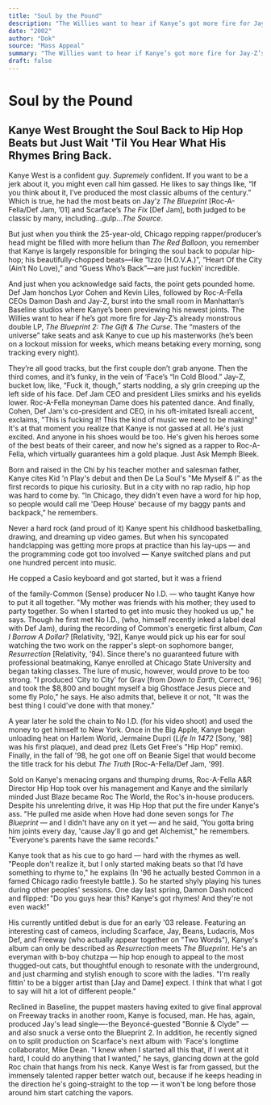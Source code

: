 ```yaml
---
title: "Soul by the Pound"
description: "The Willies want to hear if Kanye’s got more fire for Jay-Z’s already monstrous double LP, *The Blueprint 2: The Gift & The Curse*. The “masters of the universe” take seats and ask KanYe to cue up his..."
date: "2002"
author: "Dok"
source: "Mass Appeal"
summary: "The Willies want to hear if Kanye’s got more fire for Jay-Z’s already monstrous double LP, *The Blueprint 2: The Gift & The Curse*. The “masters of the universe” take seats and ask KanYe to cue up his masterworks. They’re all good tracks, but the first couple don’t grab anyone."
draft: false
---
```


# Soul by the Pound

## Kanye West Brought the Soul Back to Hip Hop Beats but Just Wait 'Til You Hear What His Rhymes Bring Back.

Kanye West is a confident guy. *Supremely* confident. If you want to be a jerk about it, you might even call him gassed. He likes to say things like, “If you think about it, I’ve produced the most classic albums of the century.” Which is true, he had the most beats on Jay’z *The Blueprint* [Roc-A-Fella/Def Jam, ’01] and Scarface’s *The Fix* [Def Jam], both judged to be classic by many, including…gulp…*The Source*.

But just when you think the 25-year-old, Chicago repping rapper/producer’s head might be filled with more helium than *The Red Balloon*, you remember that Kanye is largely responsible for bringing the soul back to popular hip-hop; his beautifully-chopped beats—like “Izzo (H.O.V.A.)”, “Heart Of the City (Ain’t No Love),” and “Guess Who’s Back”—are just fuckin’ incredible.

And just when you acknowledge said facts, the point gets pounded home. Def Jam honchos Lyor Cohen and Kevin Liles, followed by Roc-A-Fella CEOs Damon Dash and Jay-Z, burst into the small room in Manhattan’s Baseline studios where Kanye’s been previewing his newest joints. The Willies want to hear if he’s got more fire for Jay-Z’s already monstrous double LP, *The Blueprint 2: The Gift & The Curse*. The “masters of the universe” take seats and ask Kanye to cue up his masterworks (he’s been on a lockout mission for weeks, which means betaking every morning, song tracking every night).

They’re all good tracks, but the first couple don’t grab anyone. Then the third comes, and it’s funky, in the vein of ‘Face’s “In Cold Blood.” Jay-Z, bucket low, like, “Fuck it, though,” starts nodding, a sly grin creeping up the left side of his face. Def Jam CEO and president Liles smirks and his eyelids lower. Roc-A-Fella moneyman Dame does his patented dance. And finally, Cohen, Def Jam's co-president and CEO, in his oft-imitated Isreali accent, exclaims, "This is fucking it! This the kind of music we need to be making!" It's at that moment you realize that Kanye is not gassed at all. He's just excited. And anyone in his shoes would be too. He's given his heroes some of the best beats of their career, and now he's signed as a rapper to Roc-A-Fella, which virtually guarantees him a gold plaque. Just Ask Memph Bleek.

Born and raised in the Chi by his teacher mother and salesman father, Kanye cites Kid 'n Play's debut and then De La Soul's "Me Myself & I" as the first records to pique his curiosity. But in a city with no rap radio, hip hop was hard to come by. "In Chicago, they didn't even have a word for hip hop, so people would call me 'Deep House' because of my baggy pants and backpack," he remembers.

Never a hard rock (and proud of it) Kanye spent his childhood basketballing, drawing, and dreaming up video games. But when his syncopated handclapping was getting more props at practice than his lay-ups — and the programming code got too involved — Kanye switched plans and put one hundred percent into music.

He copped a Casio keyboard and got started, but it was a friend

of the family-Common (Sense) producer No I.D. — who taught Kanye how to put it all together. "My mother was friends with his mother; they used to party together. So when I started to get into music they hooked us up," he says. Though he first met No I.D., (who, himself recently inked a label deal with Def Jam), during the recording of Common's energetic first album, *Can I Borrow A Dollar?* [Relativity, '92], Kanye would pick up his ear for soul watching the two work on the rapper's slept-on sophomore banger, *Resurrection* [Relativity, '94). Since there's no guaranteed future with professional beatmaking, Kanye enrolled at Chicago State University and began taking classes. The lure of music, however, would prove to be too strong. "I produced 'City to City' for Grav [from *Down to Earth*, Correct, '96] and took the $8,800 and bought myself a big Ghostface Jesus piece and some fly Polo," he says. He also admits that, believe it or not, "It was the best thing I could've done with that money."

A year later he sold the chain to No I.D. (for his video shoot) and used the money to get himself to New York. Once in the Big Apple, Kanye began unloading heat on Harlem World, Jermaine Dupri (*Life In 1472* [Sony, '98] was his first plaque), and dead prez (Lets Get Free's "Hip Hop" remix). Finally, in the fall of '98, he got one off on Beanie Sigel that would become the title track for his debut *The Truth* [Roc-A-Fella/Def Jam, '99].

Sold on Kanye's menacing organs and thumping drums, Roc-A-Fella A&R Director Hip Hop took over his management and Kanye and the similarly minded Just Blaze became Roc The World, the Roc's in-house producers. Despite his unrelenting drive, it was Hip Hop that put the fire under Kanye's ass. "He pulled me aside when Hove had done seven songs for *The Blueprint* — and I didn't have any on it yet — and he said, 'You gotta bring him joints every day, 'cause Jay'll go and get Alchemist," he remembers. "Everyone's parents have the same records."

Kanye took that as his cue to go hard — hard with the rhymes as well. "People don't realize it, but I only started making beats so that I’d have something to rhyme to," he explains (In '96 he actually bested Common in a famed Chicago radio freestyle battle.). So he started shyly playing his tunes during other peoples' sessions. One day last spring, Damon Dash noticed and flipped: "Do you guys hear this? Kanye's got rhymes! And they're not even wack!"

His currently untitled debut is due for an early '03 release. Featuring an interesting cast of cameos, including Scarface, Jay, Beans, Ludacris, Mos Def, and Freeway (who actually appear together on "Two Words"), Kanye's album can only be described as *Resurrection* meets *The Blueprint*. He's an everyman with b-boy chutzpa — hip hop enough to appeal to the most thugged-out cats, but thoughtful enough to resonate with the underground, and just charming and stylish enough to score with the ladies. "I'm really fittin' to be a bigger artist than [Jay and Dame] expect. I think that what I got to say will hit a lot of different people."

Reclined in Baseline, the puppet masters having exited to give final approval on Freeway tracks in another room, Kanye is focused, man. He has, again, produced Jay's lead single—-the Beyoncé-guested "Bonnie & Clyde" — and also snuck a verse onto the Blueprint 2. In addition, he recently signed on to split production on Scarface's next album with 'Face's longtime collaborator, Mike Dean. "I knew when I started all this that, if I went at it hard, I could do anything that I wanted," he says, glancing down at the gold Roc chain that hangs from his neck. Kanye West is far from gassed, but the immensely talented rapper better watch out, because if he keeps heading in the direction he's going-straight to the top — it won't be long before those around him start catching the vapors.
